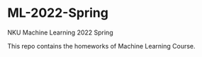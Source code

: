 # ML-2022-Spring
NKU Machine Learning 2022 Spring

This repo contains the homeworks of Machine Learning Course.
